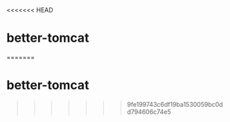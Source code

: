 <<<<<<< HEAD
# better-tomcat
=======
# better-tomcat
>>>>>>> 9fe199743c6df19ba1530059bc0dd794606c74e5
